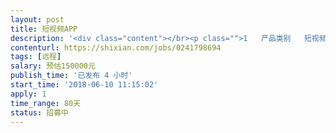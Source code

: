 ```yaml
---                
layout: post       
title: 短视频APP           
description: '<div class="content"></br><p class="">1   产品类别   短视频</br><br/>2    开发进度  0</br><br/>3   功能     抖音全部功能</br><br/>4   技术自选</p></br><p class="">参考产品     抖音</br><br/>人才要求     有短视频APP设计开发经验的团队</p></br><p class="">其他要求   时间3个月内</p></br></div>'     
contenturl: https://shixian.com/jobs/0241798694      
tags: [远程]            
salary: 预估150000元          
publish_time: '已发布 4 小时'         
start_time: '2018-06-10 11:15:02'           
apply: 1                   
time_range: 80天              
status: 招募中                  
---                 
```

